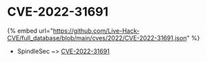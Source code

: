 # CVE-2022-31691
{% embed url="https://github.com/Live-Hack-CVE/full_database/blob/main/cves/2022/CVE-2022-31691.json" %}

* SpindleSec ~> [CVE-2022-31691](https://www.alice-snow.ru/2022/database/cve-2022-31691/cve-2022-31691-spindlesec)